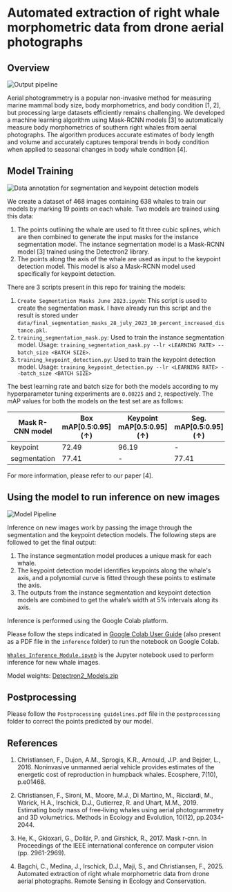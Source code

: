 # Automated extraction of right whale morphometric data from drone aerial photographs

## Overview


![Output pipeline](images/banner.gif)

Aerial photogrammetry is a popular non-invasive method for measuring marine mammal body size, body morphometrics, and body condition [1, 2], but processing large datasets efficiently remains challenging. We developed a machine learning algorithm using Mask-RCNN models [3] to automatically measure body morphometrics of southern right whales from aerial photographs. The algorithm produces accurate estimates of body length and volume and accurately captures temporal trends in body condition when applied to seasonal changes in body whale condition [4].

## Model Training

![Data annotation for segmentation and keypoint detection models](images/Figure2.png)

We create a dataset of 468 images containing 638 whales to train our models by marking 19 points on each whale. Two models are trained using this data:

1. The points outlining the whale are used to fit three cubic splines, which are then combined to generate the input masks for the instance segmentation model. The instance segmentation model is a Mask-RCNN  model [3] trained using the Detectron2 library.
2. The points along the axis of the whale are used as input to the keypoint detection model. This model is also a Mask-RCNN model used specifically for keypoint detection.

There are 3 scripts present in this repo for training the models:

1. ``Create Segmentation Masks June 2023.ipynb``: This script is used to create the segmentation mask. I have already run this script and the result is stored under ``data/final_segmentation_masks_28_july_2023_10_percent_increased_distance.pkl``.
2. ``training_segmentation_mask.py``: Used to train the instance segmentation model. Usage: ``training_segmentation_mask.py --lr <LEARNING RATE> --batch_size <BATCH SIZE>``.
3. ``training_keypoint_detection.py``: Used to train the keypoint detection model. Usage: ``training_keypoint_detection.py --lr <LEARNING RATE> --batch_size <BATCH SIZE>``

The best learning rate and batch size for both the models according to my hyperparameter tuning experiments are ``0.00225`` and ``2``, respectively. The mAP values for both the models on the test set are as follows:

| Mask R-CNN model         | Box mAP[0.5:0.95] (↑) | Keypoint mAP[0.5:0.95] (↑) | Seg. mAP[0.5:0.95] (↑) |
|--------------------------|------------|------------------|-------------|
| keypoint                 | 72.49      | 96.19            | -            |
| segmentation             | 77.41      | -                | 77.41       |

For more information, please refer to our paper [4].

##  Using the model to run inference on new images

![Model Pipeline](images/Figure3_github.png) 

Inference on new images work by passing the image through the segmentation and the keypoint detection models. The following steps are followed to get the final output:

1. The instance segmentation model produces a unique mask for each whale.
2. The keypoint detection model identifies keypoints along the whale's axis, and a polynomial curve is fitted through these points to estimate the axis.
3. The outputs from the instance segmentation and keypoint detection models are combined to get the whale’s width at 5% intervals along its axis.

Inference is performed using the Google Colab platform.

Please follow the steps indicated in [Google Colab User Guide](https://docs.google.com/document/d/1Yp4yD7NGfHaZEL4DK3kzPJ2NvI89Duiy/edit) (also present as a PDF file in the ``inference`` folder) to run the notebook on Google Colab.

[``Whales_Inference_Module.ipynb``](https://drive.google.com/file/d/1_5urD8bAHAMsjnNn7gv8NS9XPINoJy25/view?usp=sharing) is the Jupyter notebook used to perform inference for new whale images.

Model weights: [Detectron2_Models.zip](https://drive.google.com/file/d/10zFCacIIp-N0NjwuOfhb_RIdCw_Fs_v3/view?usp=drive_link)

## Postprocessing

Please follow the ``Postprocessing guidelines.pdf`` file in the ``postprocessing`` folder to correct the points predicted by our model.

## References

1. Christiansen, F., Dujon, A.M., Sprogis, K.R., Arnould, J.P. and Bejder, L., 2016. Noninvasive unmanned aerial vehicle provides estimates of the energetic cost of reproduction in humpback whales. Ecosphere, 7(10), p.e01468.

2. Christiansen, F., Sironi, M., Moore, M.J., Di Martino, M., Ricciardi, M., Warick, H.A., Irschick, D.J., Gutierrez, R. and Uhart, M.M., 2019. Estimating body mass of free‐living whales using aerial photogrammetry and 3D volumetrics. Methods in Ecology and Evolution, 10(12), pp.2034-2044.

3. He, K., Gkioxari, G., Dollár, P. and Girshick, R., 2017. Mask r-cnn. In Proceedings of the IEEE international conference on computer vision (pp. 2961-2969).

4. Bagchi, C., Medina, J., Irschick, D.J., Maji, S., and Christiansen, F., 2025. Automated extraction of right whale morphometric data from drone aerial photographs. Remote Sensing in Ecology and Conservation.